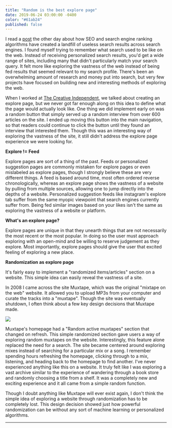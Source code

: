 ```yaml
---
title: "Random is the best explore page"
date: 2019-06-24 03:00:00 -0400
color: "#61ab24"
published: false
---
```


I read a [post](https://docs.sendwithses.com/random-stuff/the-internet-is-an-seo-landfill) the other day about how SEO and search engine ranking algorithms have created a landfill of useless search results across search engines. I found myself trying to remember what search used to be like on the web. Instead of receiving personalized search results, you'd get a wide range of sites, including many that didn't particularly match your search query. It felt more like exploring the vastness of the web instead of being fed results that seemed relevant to my search profile. There's been an overwhelming amount of research and money put into search, but very few projects have focused on building new and interesting methods of exploring the web.

When I worked at [The Creative Independent](https://indp.co), we talked about creating an explore page, but we never got far enough along on this idea to define what the page would actually look like. One thing we did implement early on was a random button that simply served up a random interview from over 600 articles on the site. I ended up moving this button into the main navigation, so that readers could continue to click the button until they found an interview that interested them. Though this was an interesting way of exploring the vastness of the site, it still didn't address the explore page experience we were looking for.

**Explore != Feed**

Explore pages are sort of a thing of the past. Feeds or personalized suggestion pages are commonly mistaken for explore pages or even mislabeled as explore pages, though I strongly believe these are very different things. A feed is based around time, most often ordered reverse chronologically, whereas an explore page shows the vastness of a website by pulling from multiple sources, allowing one to jump directly into the depths of a website. Personalized suggestion feeds like instagram's explore tab suffer from the same myopic viewpoint that search engines currently suffer from. Being fed similar images based on your likes isn't the same as exploring the vastness of a website or platform. 

**What's an explore page?**

Explore pages are unique in that they unearth things that are not necessarily the most recent or the most popular. In doing so the user must approach exploring with an open-mind and be willing to reserve judgement as they explore. Most importantly, explore pages should give the user that excited feeling of exploring a new place.

**Randomization as explore page**

It's fairly easy to implement a "randomized items/articles" section on a website. This simple idea can easily reveal the vastness of a site.

In 2008 I came across the site Muxtape, which was the original "mixtape on the web" website. It allowed you to upload MP3s from your computer and curate the tracks into a "muxtape". Though the site was eventually shutdown, I often think about a few key design decisions that Muxtape made.

![](https://files.elliott.computer/images/muxtape.jpg)

Muxtape's homepage had a "Random active muxtapes" section that changed on refresh. This simple randomized section gave users a way of exploring random muxtapes on the website. Interestingly, this feature alone replaced the need for a search. The site became centered around exploring mixes instead of searching for a particular mix or a song. I remember spending hours refreshing the homepage, clicking through to a mix, listening, and heading back to the homepage to find another. I've never experienced anything like this on a website. It truly felt like I was exploring a vast archive similar to the experience of wandering through a book store and randomly choosing a title from a shelf. It was a completely new and exciting experience and it all came from a simple random function.

Though I doubt anything like Muxtape will ever exist again, I don't think the simple idea of exploring a website through randomization has to be completely lost. This design decision showed just how powerful randomization can be without any sort of machine learning or personalized algorithms.




---

<!--**Explore != Feed**

Explore pages are not feeds and they shouldn't be personalized. Explore pages should instead let you explore the depths of a website as the name implies.

One thing I find myself thinking when visiting websites today is how vast is this website? How many members are here? Who are they? How do I find something new here?

These are all questions that explore pages can answer.

I've been keeping track of some great examples of Explore pages which I'll add here.

![muxtape.com]()

Muxtape was the original "mixtape on the web" website. It allowed you to upload mp3s from your computer and curate the tracks into a "muxtape". Though the site was shutdown due to complaints from the RIAA, I still think about how unique the design was.

Muxtape's homepage had a "Random active muxtapes" section. This simple randomized section created very intriguing way to find new muxtapes on the website. Interestingly this feature alone replaced the need for search. The whole concept became about exploring and discovering instead of searching. I remember hours where I would keep refreshing the homepage, click into a muxtape, start listening, and head back to the homepage to find another. I've never experienced anything like this on the web. It was a completely new and exciting experience.-->
